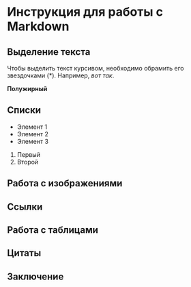 # Инструкция для работы с Markdown

## Выделение текста

Чтобы выделить текст курсивом, необходимо обрамить его звездочками (*). Например, *вот так*.

**Полужирный**

## Списки

* Элемент 1
* Элемент 2
* Элемент 3

1. Первый
2. Второй

## Работа с изображениями

## Ссылки

## Работа с таблицами

## Цитаты

## Заключение